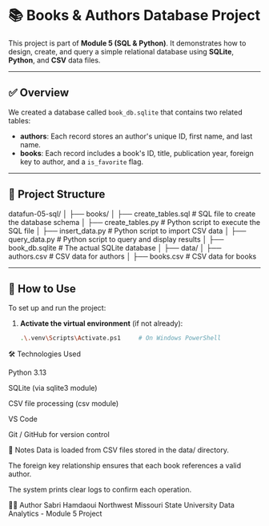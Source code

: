 # 📚 Books & Authors Database Project

This project is part of **Module 5 (SQL & Python)**. It demonstrates how to design, create, and query a simple relational database using **SQLite**, **Python**, and **CSV** data files.

---

## ✅ Overview

We created a database called `book_db.sqlite` that contains two related tables:

- **authors**: Each record stores an author's unique ID, first name, and last name.
- **books**: Each record includes a book's ID, title, publication year, foreign key to author, and a `is_favorite` flag.

---

## 📂 Project Structure

datafun-05-sql/
│
├── books/
│ ├── create_tables.sql # SQL file to create the database schema
│ ├── create_tables.py # Python script to execute the SQL file
│ ├── insert_data.py # Python script to import CSV data
│ ├── query_data.py # Python script to query and display results
│ ├── book_db.sqlite # The actual SQLite database
│
├── data/
│ ├── authors.csv # CSV data for authors
│ ├── books.csv # CSV data for books

---

## 🧪 How to Use

To set up and run the project:

1. **Activate the virtual environment** (if not already):
   ```bash
   .\.venv\Scripts\Activate.ps1     # On Windows PowerShell

🛠 Technologies Used

Python 3.13

SQLite (via sqlite3 module)

CSV file processing (csv module)

VS Code

Git / GitHub for version control

📌 Notes
Data is loaded from CSV files stored in the data/ directory.

The foreign key relationship ensures that each book references a valid author.

The system prints clear logs to confirm each operation.

👨‍💻 Author
Sabri Hamdaoui
Northwest Missouri State University
Data Analytics - Module 5 Project


